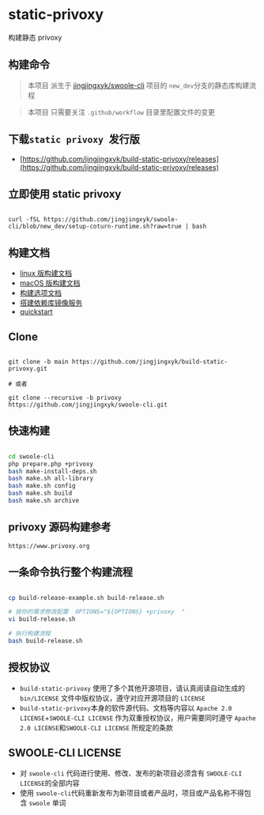 # static-privoxy

构建静态 privoxy

## 构建命令

> 本项目 派生于 [jingjingxyk/swoole-cli](https://github.com/jingjingxyk/swoole-cli/tree/new_dev)
> 项目的 `new_dev`分支的静态库构建流程

> 本项目 只需要关注 `.github/workflow` 目录里配置文件的变更

## 下载`static privoxy `发行版

- [https://github.com/jingjingxyk/build-static-privoxy/releases](https://github.com/jingjingxyk/build-static-privoxy/releases)

## 立即使用 static privoxy

```shell

curl -fSL https://github.com/jingjingxyk/swoole-cli/blob/new_dev/setup-coturn-runtime.sh?raw=true | bash

```

## 构建文档

- [linux 版构建文档](docs/linux.md)
- [macOS 版构建文档](docs/macOS.md)
- [构建选项文档](docs/options.md)
- [搭建依赖库镜像服务](sapi/download-box/README.md)
- [quickstart](sapi/quickstart/README.md)

## Clone

```shell

git clone -b main https://github.com/jingjingxyk/build-static-privoxy.git

# 或者

git clone --recursive -b privoxy  https://github.com/jingjingxyk/swoole-cli.git

```

## 快速构建

```bash

cd swoole-cli
php prepare.php +privoxy
bash make-install-deps.sh
bash make.sh all-library
bash make.sh config
bash make.sh build
bash make.sh archive

```

## privoxy 源码构建参考

    https://www.privoxy.org

## 一条命令执行整个构建流程

```bash

cp build-release-example.sh build-release.sh

# 按你的需求修改配置  OPTIONS="${OPTIONS} +privoxy  "
vi build-release.sh

# 执行构建流程
bash build-release.sh


```

## 授权协议

* `build-static-privoxy` 使用了多个其他开源项目，请认真阅读自动生成的 `bin/LICENSE`
  文件中版权协议，遵守对应开源项目的 `LICENSE`
* `build-static-privoxy`本身的软件源代码、文档等内容以 `Apache 2.0 LICENSE`+`SWOOLE-CLI LICENSE`
  作为双重授权协议，用户需要同时遵守 `Apache 2.0 LICENSE`和`SWOOLE-CLI LICENSE`
  所规定的条款

## SWOOLE-CLI LICENSE

* 对 `swoole-cli` 代码进行使用、修改、发布的新项目必须含有 `SWOOLE-CLI LICENSE`的全部内容
* 使用 `swoole-cli`代码重新发布为新项目或者产品时，项目或产品名称不得包含 `swoole` 单词

